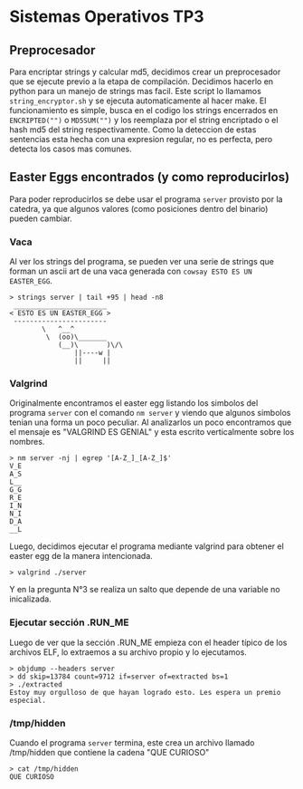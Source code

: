 # Sistemas Operativos TP3

## Preprocesador

Para encriptar strings y calcular md5, decidimos crear un preprocesador que se ejecute previo a la etapa de compilación.
Decidimos hacerlo en python para un manejo de strings mas facil.
Este script lo llamamos `string_encryptor.sh` y se ejecuta automaticamente al hacer make.
El funcionamiento es simple, busca en el codigo los strings encerrados en `ENCRIPTED("")` o `MD5SUM("")` y los reemplaza por el string encriptado o el hash md5 del string respectivamente.
Como la deteccion de estas sentencias esta hecha con una expresion regular, no es perfecta, pero detecta los casos mas comunes.

## Easter Eggs encontrados (y como reproducirlos)

Para poder reproducirlos se debe usar el programa `server` provisto por la catedra, ya que algunos valores (como posiciones dentro del binario) pueden cambiar.

### Vaca

Al ver los strings del programa, se pueden ver una serie de strings que forman un ascii art de una vaca generada con `cowsay ESTO ES UN EASTER_EGG`.

```
> strings server | tail +95 | head -n8
 _______________________
< ESTO ES UN EASTER_EGG >
 -----------------------
        \   ^__^
         \  (oo)\_______
            (__)\       )\/\
                ||----w |
                ||     ||
```

### Valgrind

Originalmente encontramos el easter egg listando los simbolos del programa `server` con el comando `nm server` y viendo que algunos simbolos tenian una forma un poco peculiar.
Al analizarlos un poco encontramos que el mensaje es "VALGRIND ES GENIAL" y esta escrito verticalmente sobre los nombres.

```
> nm server -nj | egrep '[A-Z_]_[A-Z_]$'
V_E
A_S
L__
G_G
R_E
I_N
N_I
D_A
__L
```

Luego, decidimos ejecutar el programa mediante valgrind para obtener el easter egg de la manera intencionada.

```
> valgrind ./server
```

Y en la pregunta N°3 se realiza un salto que depende de una variable no inicalizada.

### Ejecutar sección .RUN_ME

Luego de ver que la sección .RUN_ME empieza con el header típico de los archivos ELF, lo extraemos a su archivo propio y lo ejecutamos.

```
> objdump --headers server
> dd skip=13784 count=9712 if=server of=extracted bs=1
> ./extracted
Estoy muy orgulloso de que hayan logrado esto. Les espera un premio especial.
```

### /tmp/hidden

Cuando el programa `server` termina, este crea un archivo llamado /tmp/hidden que contiene la cadena "QUE CURIOSO"

```
> cat /tmp/hidden
QUE CURIOSO
```
